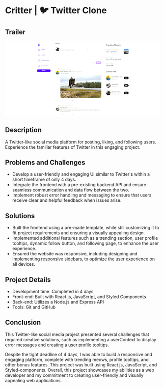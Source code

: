# Critter | 🐦 Twitter Clone

## Trailer

<img src="assets/demo/critter-trailer.gif" alt="Critter Trailer" width="600px">

## Description

A Twitter-like social media platform for posting, liking, and following users. Experience the familiar features of Twitter in this engaging project.

## Problems and Challenges

- Develop a user-friendly and engaging UI similar to Twitter's within a short timeframe of only 4 days.
- Integrate the frontend with a pre-existing backend API and ensure seamless communication and data flow between the two.
- Implement robust error handling and messaging to ensure that users receive clear and helpful feedback when issues arise.

## Solutions

- Built the frontend using a pre-made template, while still customizing it to fit project requirements and ensuring a visually appealing design.
- Implemented additional features such as a trending section, user profile tooltips, dynamic follow button, and following page, to enhance the user experience.
- Ensured the website was responsive, including designing and implementing responsive sidebars, to optimize the user experience on all devices.

## Project Details

- Development time: Completed in 4 days
- Front-end: Built with React.js, JavaScript, and Styled Components
- Back-end: Utilizes a Node.js and Express API
- Tools: Git and GitHub

## Conclusion

This Twitter-like social media project presented several challenges that required creative solutions, such as implementing a userContext to display error messages and creating a user profile tooltips.

Despite the tight deadline of 4 days, I was able to build a responsive and engaging platform, complete with trending meows, profile tooltips, and other bonus features. This project was built using React.js, JavaScript, and Styled-components. Overall, this project showcases my abilities as a web developer and my commitment to creating user-friendly and visually appealing web applications.

